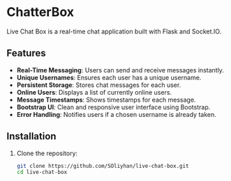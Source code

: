 # ChatterBox

Live Chat Box is a real-time chat application built with Flask and Socket.IO.

## Features

- **Real-Time Messaging**: Users can send and receive messages instantly.
- **Unique Usernames**: Ensures each user has a unique username.
- **Persistent Storage**: Stores chat messages for each user.
- **Online Users**: Displays a list of currently online users.
- **Message Timestamps**: Shows timestamps for each message.
- **Bootstrap UI**: Clean and responsive user interface using Bootstrap.
- **Error Handling**: Notifies users if a chosen username is already taken.

## Installation

1. Clone the repository:
   ```bash
   git clone https://github.com/SOliyhan/live-chat-box.git
   cd live-chat-box
   ```
